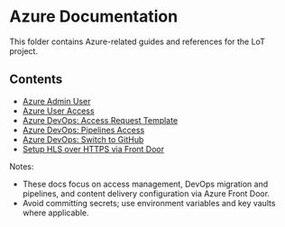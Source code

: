 # Azure Documentation

This folder contains Azure-related guides and references for the LoT project.

## Contents
- [Azure Admin User](./Azure-Admin-User.md)
- [Azure User Access](./Azure-User-Access.md)
- [Azure DevOps: Access Request Template](./Azure-DevOps-Access-Request-Template.md)
- [Azure DevOps: Pipelines Access](./Azure-DevOps-Pipelines-Access.md)
- [Azure DevOps: Switch to GitHub](./Azure-DevOps-Switch-to-GitHub.md)
- [Setup HLS over HTTPS via Front Door](./setup-hls-over-https-front-door.md)

Notes:
- These docs focus on access management, DevOps migration and pipelines, and content delivery configuration via Azure Front Door.
- Avoid committing secrets; use environment variables and key vaults where applicable.
